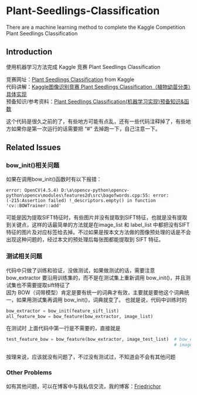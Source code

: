 # Plant-Seedlings-Classification
There are a machine learning method to complete the Kaggle Competition Plant Seedlings Classification

## Introduction

使用机器学习方法完成 Kaggle 竞赛 Plant Seedlings Classification

竞赛网址：[Plant Seedlings Classification](https://www.kaggle.com/c/plant-seedlings-classification) from Kaggle  
代码讲解：[Kaggle图像识别竞赛 Plant Seedlings Classification（植物幼苗分类）具体实现](https://blog.csdn.net/Friedrichor/article/details/122248139)  
预备知识/参考资料：[Plant Seedlings Classification(机器学习实现)预备知识&函数](https://blog.csdn.net/Friedrichor/article/details/121737819)  

这个代码是很久之前的了，有些地方可能有点乱，还有一些代码注释掉了，有些地方如果你是第一次运行的话需要把 “#” 去掉跑一下，自己注意一下。

## Related Issues

### bow_init()相关问题
如果在调用bow_init()函数时有以下报错：
```
error: OpenCV(4.5.4) D:\a\opencv-python\opencv-python\opencv\modules\features2d\src\bagofwords.cpp:55: error: (-215:Assertion failed) !_descriptors.empty() in function 'cv::BOWTrainer::add'
```
可能是因为提取SIFT特征时，有些图片并没有提取到SIFT特征，也就是没有提取到关键点，这样的话最简单的方法就是在image_list 和 label_list 中都把没有SIFT特征的图片及对应标签给去掉。不过如果是按本文方法做的图像预处理的话是不会出现这种问题的，经过本文的预处理后每张图都能提取到 SIFT 特征。

### 测试相关问题
代码中只做了训练和验证，没做测试，如果做测试的话，需要注意 bow_extractor 要沿用训练集的，而不是在测试集上重新调用 bow_init()，并且测试集也不需要提取sift特征了  
因为 BOW（词带模型）肯定是要有统一的词典才有效，主要就是要他这个词典统一，如果用测试集再调用 bow_init()，词典就变了。
也就是说，代码中训练时的  
```python
bow_extractor = bow_init(feature_sift_list)
all_feature_bow = bow_feature(bow_extractor, image_list)
```
在测试时
上面代码中第一行是不需要的，直接就是
```python
test_feature_bow = bow_feature(bow_extractor, image_test_list)  # bow_extractor 是上面代码中的, 也就是训练集的; 
                                                                # image_test_list 是测试集图像列表
```
按理来说，应该就没有问题了，不过没有测试过，不知道会不会有其他问题

### Other Problems
如有其他问题，可以在博客中与我私信交流，我的博客：[Friedrichor](https://blog.csdn.net/Friedrichor?type=blog)

